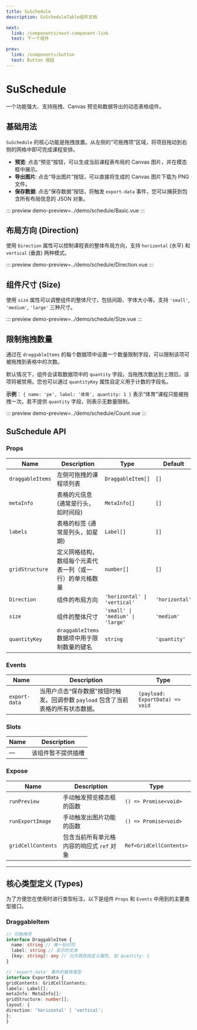 ```yaml
---
title: SuSchedule
description: SuScheduleTable组件文档

next:
  link: /components/next-component-link
  text: 下一个组件

prev:
  link: /components/button
  text: Button 按钮
---
```


# SuSchedule

一个功能强大、支持拖拽、Canvas 预览和数据导出的动态表格组件。

## 基础用法

`SuSchedule` 的核心功能是拖拽放置。从左侧的“可拖拽项”区域，将项目拖动到右侧的网格中即可完成课程安排。

- **预览**: 点击“预览”按钮，可以生成当前课程表布局的 Canvas 图片，并在模态框中展示。
- **导出图片**: 点击“导出图片”按钮，可以直接将生成的 Canvas 图片下载为 PNG 文件。
- **保存数据**: 点击“保存数据”按钮，将触发 `export-data` 事件，您可以捕获到包含所有布局信息的 JSON 对象。

::: preview
demo-preview=../demo/schedule/Basic.vue
:::

## 布局方向 (Direction)

使用 `Direction` 属性可以控制课程表的整体布局方向，支持 `horizontal` (水平) 和 `vertical` (垂直) 两种模式。

::: preview
demo-preview=../demo/schedule/Direction.vue
:::

## 组件尺寸 (Size)

使用 `size` 属性可以调整组件的整体尺寸，包括间距、字体大小等。支持 `'small'`, `'medium'`, `'large'` 三种尺寸。

::: preview
demo-preview=../demo/schedule/Size.vue
:::

## 限制拖拽数量

通过在 `draggableItems` 的每个数据项中设置一个数量限制字段，可以限制该项可被拖拽到表格中的次数。

默认情况下，组件会读取数据项中的 `quantity` 字段。当拖拽次数达到上限后，该项将被禁用。您也可以通过 `quantityKey` 属性自定义用于计数的字段名。

**示例**： `{ name: 'pe', label: '体育', quantity: 1 }` 表示“体育”课程只能被拖拽一次。若不提供 `quantity` 字段，则表示无数量限制。

::: preview
demo-preview=../demo/schedule/Count.vue
:::

## SuSchedule API

### Props

| Name             | Description                                              | Type                             | Default        |
| ---------------- | -------------------------------------------------------- | -------------------------------- | -------------- |
| `draggableItems` | 左侧可拖拽的课程项列表                                   | `DraggableItem[]`                | `[]`           |
| `metaInfo`       | 表格的元信息 (通常是行头，如时间段)                      | `MetaInfo[]`                     | `[]`           |
| `labels`         | 表格的标签 (通常是列头，如星期)                          | `Label[]`                        | `[]`           |
| `gridStructure`  | 定义网格结构，数组每个元素代表一列（或一行）的单元格数量 | `number[]`                       | `[]`           |
| `Direction`    | 组件的布局方向                                           | `'horizontal' \| 'vertical'`     | `'horizontal'` |
| `size`           | 组件的整体尺寸                                           | `'small' \| 'medium' \| 'large'` | `'medium'`     |
| `quantityKey`    | `draggableItems` 数据项中用于限制数量的键名              | `string`                         | `'quantity'`   |

### Events

| Name          | Description                                                                       | Type                            |
| ------------- | --------------------------------------------------------------------------------- | ------------------------------- |
| `export-data` | 当用户点击“保存数据”按钮时触发。回调参数 `payload` 包含了当前表格的所有状态数据。 | `(payload: ExportData) => void` |

### Slots

| Name | Description        |
| ---- | ------------------ |
| —    | 该组件暂不提供插槽 |

### Expose

| Name               | Description                               | Type                    |
| ------------------ | ----------------------------------------- | ----------------------- |
| `runPreview`       | 手动触发预览模态框的函数                  | `() => Promise<void>`   |
| `runExportImage`   | 手动触发出图片功能的函数                  | `() => Promise<void>`   |
| `gridCellContents` | 包含当前所有单元格内容的响应式 `ref` 对象 | `Ref<GridCellContents>` |

---

## 核心类型定义 (Types)

为了方便您在使用时进行类型标注，以下是组件 `Props` 和 `Events` 中用到的主要类型接口。

### DraggableItem

```typescript
// 可拖拽项
interface DraggableItem {
  name: string // 唯一标识符
  label: string // 显示的文本
  [key: string]: any // 允许其他自定义属性, 如 quantity: 1
}
```

```typescript
// 'export-data' 事件的载荷类型
interface ExportData {
gridContents: GridCellContents;
labels: Label[];
metaInfo: MetaInfo[];
gridStructure: number[];
layout: {
direction: 'horizontal' | 'vertical';
};
}

```
